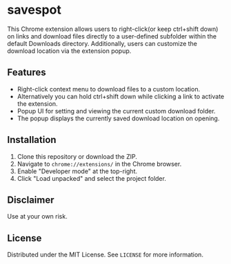 # savespot

This Chrome extension allows users to right-click(or keep ctrl+shift down) on links and download files directly to a user-defined subfolder within the default Downloads directory.
Additionally, users can customize the download location via the extension popup.

## Features

- Right-click context menu to download files to a custom location.
- Alternatively you can hold ctrl+shift down while clicking a link to activate the extension.
- Popup UI for setting and viewing the current custom download folder.
- The popup displays the currently saved download location on opening.

## Installation

1. Clone this repository or download the ZIP.
2. Navigate to `chrome://extensions/` in the Chrome browser.
3. Enable "Developer mode" at the top-right.
4. Click "Load unpacked" and select the project folder.

## Disclaimer

Use at your own risk.

## License

Distributed under the MIT License. See `LICENSE` for more information.

